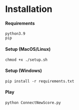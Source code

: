 # Installation
#### Requirements
```
python3.9
pip
```
#### Setup (MacOS/Linux)
```
chmod +x ./setup.sh
```
#### Setup (Windows)
```
pip install -r requirements.txt
```
#### Play
```
python ConnectNewScore.py
```